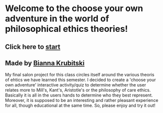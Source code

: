 # Welcome to the choose your own adventure in the world of philosophical ethics theories! 
## Click here to [start](start.md)  
## Made by [Bianna Krubitski](https://github.com/biannak6288)
My final salon project for this class circles itself around the various theoris of ehtics we have learned this semester. I decided to create a 'choose your own adventure' interactive activity/quiz to determine whether the user relates more to Mill's, Kant's, Aristotle's or the philosophy of care ethics. Basically it is all in the users hands to determine who they best represent. Moreover, it is supposed to be an interesting and rather pleasant experience for all, though educational at the same time. So, please enjoy and try it out!
